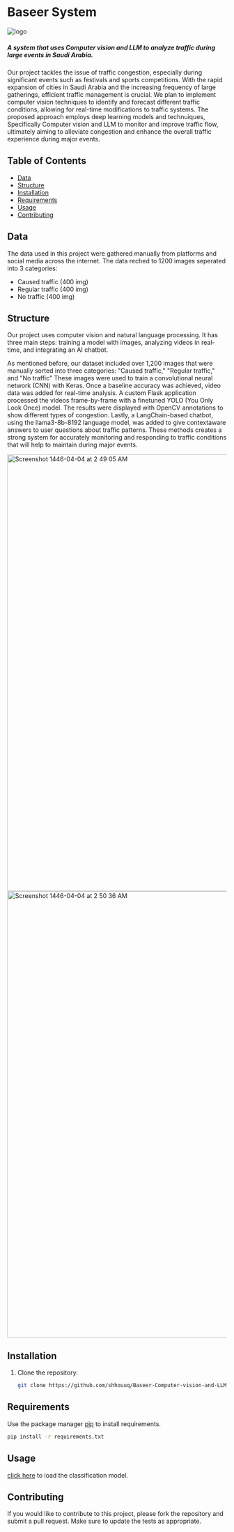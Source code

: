 # Baseer System 

![logo](https://github.com/user-attachments/assets/2855db3e-f722-4f9f-b194-74d969a91f70)


##### A system that uses Computer vision and LLM to analyze traffic during large events in Saudi Arabia.

Our project tackles the issue of traffic congestion, especially
during significant events such as festivals and sports
competitions. With the rapid expansion of cities in Saudi
Arabia and the increasing frequency of large gatherings,
efficient traffic management is crucial. We plan to implement
computer vision techniques to identify and forecast different
traffic conditions, allowing for real-time modifications to
traffic systems. The proposed approach employs deep
learning models and technuiques, Specifically Computer vision and LLM to monitor and improve traffic flow, ultimately
aiming to alleviate congestion and enhance the overall traffic
experience during major events.

## Table of Contents

- [Data](#data)
- [Structure](#structure)
- [Installation](#installation)
- [Requirements](#requirements)
- [Usage](#usage)
- [Contributing](#contributing)

## Data

The data used in this project were gathered manually from platforms and social media across the internet. The data reched to 1200 images seperated into 3 categories: 
- Caused traffic (400 img)
- Regular traffic (400 img)
- No traffic (400 img)

## Structure

Our project uses computer vision and natural language
processing. It has three main steps: training a model with
images, analyzing videos in real-time, and integrating an AI
chatbot.

As mentioned before, our dataset included over 1,200 images
that were manually sorted into three categories: "Caused traffic," "Regular traffic," and "No traffic" These
images were used to train a convolutional neural network
(CNN) with Keras. Once a baseline accuracy was achieved,
video data was added for real-time analysis. A custom Flask
application processed the videos frame-by-frame with a finetuned YOLO (You Only Look Once) model. The results were
displayed with OpenCV annotations to show different types of
congestion. Lastly, a LangChain-based chatbot, using the
llama3-8b-8192 language model, was added to give contextaware answers to user questions about traffic patterns.
These methods creates a strong system for accurately
monitoring and responding to traffic conditions that will help
to maintain during major events.

<img width="1003" alt="Screenshot 1446-04-04 at 2 49 05 AM" src="https://github.com/user-attachments/assets/b835172b-03db-4fd8-8ed5-11628429c665">


<img width="1025" alt="Screenshot 1446-04-04 at 2 50 36 AM" src="https://github.com/user-attachments/assets/c6d81493-59ba-4c12-9419-6a4730087009">




## Installation

1. Clone the repository:
   ```bash
   git clone https://github.com/shhouuq/Baseer-Computer-vision-and-LLM-.git

## Requirements

Use the package manager [pip](https://pip.pypa.io/en/stable/) to install requirements.

```bash
pip install -r requirements.txt
```

## Usage

[click here](https://drive.google.com/drive/folders/1cwcCq1WSys0HbrQnpHc-rHRpwfuAAOFL?usp=drive_link) to load the classification model.

## Contributing

If you would like to contribute to this project, please fork the repository and submit a pull request. Make sure to update the tests as appropriate.
